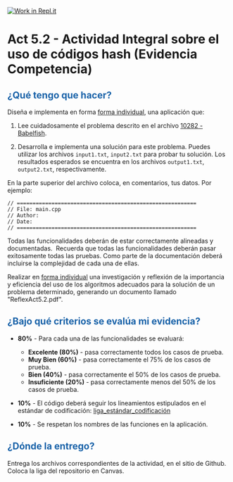 [![Work in Repl.it](https://classroom.github.com/assets/work-in-replit-14baed9a392b3a25080506f3b7b6d57f295ec2978f6f33ec97e36a161684cbe9.svg)](https://classroom.github.com/online_ide?assignment_repo_id=3724384&assignment_repo_type=AssignmentRepo)
# Act 5.2 - Actividad Integral sobre el uso de códigos hash (Evidencia Competencia)

## <span style="color: rgb(26, 99, 169);">¿Qué tengo que hacer?</span>
Diseña e implementa en forma <ins>forma individual</ins>, una aplicación que:

 1. Lee cuidadosamente el problema descrito en el archivo <span class="instructure_file_holder link_holder">[10282 - Babelfish](10282.pdf)</span>. 
 
2.  Desarrolla e implementa una solución para este problema. Puedes utilizar los archivos ```input1.txt```, ```input2.txt``` para probar tu solución. Los resultados esperados se encuentra en los archivos ```output1.txt```, ```output2.txt```, respectivamente.

En la parte superior del archivo coloca, en comentarios, tus datos. Por ejemplo:
```
// =========================================================
// File: main.cpp
// Author:
// Date:
// =========================================================
```

Todas las funcionalidades deberán de estar correctamente alineadas y documentadas.&nbsp; Recuerda que todas las funcionalidades deberán pasar exitosamente todas las pruebas. Como parte de la documentación deberá incluirse la complejidad de cada una de ellas.

Realizar en <ins>forma individual</ins> una investigación y reflexión de la importancia y eficiencia del uso de los algoritmos adecuados para la solución de un problema determinado,  generando un documento llamado "ReflexAct5.2.pdf".


## <span style="color: rgb(26, 99, 169);">**¿Bajo qué criterios se evalúa mi evidencia?**</span>

- **80%** - Para cada una de las funcionalidades se evaluará:

    - **Excelente (80%)** - pasa correctamente todos los casos de prueba.
    - **Muy Bien (60%)** - pasa correctamente el 75% de los casos de prueba.
    - **Bien (40%)** - pasa correctamente el 50% de los casos de prueba.
    - **Insuficiente (20%)** - pasa correctamente menos del 50% de los casos de prueba.


- **10%** - El código deberá seguir los lineamientos estipulados en el estándar de codificación: <span class="instructure_file_holder link_holder">[liga_estándar_codificación](estandar.pdf)</span>
- **10%** - Se respetan los nombres de las funciones en la aplicación.

## <span style="color: rgb(26, 99, 169);">**¿Dónde la entrego?**</span>
Entrega los archivos correspondientes de la actividad, en el sitio de Github. Coloca la liga del repositorio en Canvas.
